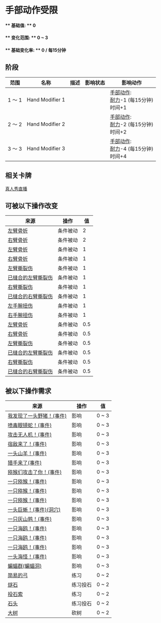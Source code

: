 # 手部动作受限  
#### ** 基础值: ** 0   
#### ** 变化范围: ** 0 ~ 3  
#### ** 基础变化率: ** 0 / 每15分钟  
## 阶段  
范围  |  名称  |  描述  |  影响状态  |  影响动作  
----  |  ----  |  ----  |  ----  |  ----  
1 ～ 1  |  Hand Modifier 1  |    |    |  [手部动作](HandAction.md): <br>[耐力](Stamina.md)-1 (每15分钟)<br>时间+1  
2 ～ 2  |  Hand Modifier 2  |    |    |  [手部动作](HandAction.md): <br>[耐力](Stamina.md)-2 (每15分钟)<br>时间+2  
3 ～ 3  |  Hand Modifier 3  |    |    |  [手部动作](HandAction.md): <br>[耐力](Stamina.md)-4 (每15分钟)<br>时间+4  
## 相关卡牌  
[真人秀直播](TV_Lives.md)  
## 可被以下操作改变  
来源  |  操作  |  值  
----  |  ----  |  ----  
[左臂骨折](W_ArmFractureL.md)  |  条件被动  |  2  
[右臂骨折](W_ArmFractureR.md)  |  条件被动  |  2  
[左臂骨折](W_ArmFractureL.md)  |  条件被动  |  1  
[右臂骨折](W_ArmFractureR.md)  |  条件被动  |  1  
[左臂撕裂伤](W_ArmLacerationL.md)  |  条件被动  |  1  
[已缝合的左臂撕裂伤](W_ArmLacerationLStitched.md)  |  条件被动  |  1  
[右臂撕裂伤](W_ArmLacerationR.md)  |  条件被动  |  1  
[已缝合的右臂撕裂伤](W_ArmLacerationRStitched.md)  |  条件被动  |  1  
[左手腕扭伤](W_ArmSprainedL.md)  |  条件被动  |  1  
[右手腕扭伤](W_ArmSprainedR.md)  |  条件被动  |  1  
[左臂骨折](W_ArmFractureL.md)  |  条件被动  |  0.5  
[右臂骨折](W_ArmFractureR.md)  |  条件被动  |  0.5  
[左臂撕裂伤](W_ArmLacerationL.md)  |  条件被动  |  0.5  
[已缝合的左臂撕裂伤](W_ArmLacerationLStitched.md)  |  条件被动  |  0.5  
[右臂撕裂伤](W_ArmLacerationR.md)  |  条件被动  |  0.5  
[已缝合的右臂撕裂伤](W_ArmLacerationRStitched.md)  |  条件被动  |  0.5  
## 被以下操作需求  
来源  |  操作  |  值  
----  |  ----  |  ----  
[我发现了一头野猪！(事件)](Event_BoarFight.md)  |  影响  |  0 ~ 3  
[喷毒眼镜蛇！(事件)](Event_CobraFight.md)  |  影响  |  0 ~ 3  
[攻击无人机！(事件)](Event_DroneFight.md)  |  影响  |  0 ~ 3  
[宿敌来了！(事件)](Event_EnemyFight.md)  |  影响  |  0 ~ 3  
[一头山羊！(事件)](Event_GoatFight.md)  |  影响  |  0 ~ 3  
[猎手来了(事件)](Event_HunterFight.md)  |  影响  |  0 ~ 3  
[猕猴们攻击了你！(事件)](Event_MacaqueDenFight.md)  |  影响  |  0 ~ 3  
[一只猕猴！(事件)](Event_MacaqueFight.md)  |  影响  |  0 ~ 3  
[一只猕猴！(事件)](Event_MacaqueFightRaid.md)  |  影响  |  0 ~ 3  
[一只猕猴！(事件)](Event_MacaqueUndeadFight.md)  |  影响  |  0 ~ 3  
[一头巨蜥！(事件)(洞穴)](Event_MonitorFight.md)  |  影响  |  0 ~ 3  
[一只灰山鹑！(事件)](Event_PartridgeFight.md)  |  影响  |  0 ~ 3  
[一只海鸥！(事件)](Event_SeagullFight.md)  |  影响  |  0 ~ 3  
[一只海鸥！(事件)](Event_SeagullRaid.md)  |  影响  |  0 ~ 3  
[一只海鸥！(事件)](Event_SeagullRaidCrop.md)  |  影响  |  0 ~ 3  
[一头海怪！(事件)](Event_SeahoundFight.md)  |  影响  |  0 ~ 3  
[蝙蝠群(蝙蝠洞)](BatColony.md)  |  影响  |  0 ~ 3  
[简易的弓](BowRustic.md)  |  练习  |  0 ~ 2  
[燧石](Flint.md)  |  练习投石  |  0 ~ 2  
[投石索](Sling.md)  |  练习  |  0 ~ 2  
[石头](Stone.md)  |  练习投石  |  0 ~ 2  
[大树](LargeTree.md)  |  砍树  |  0 ~ 2  


<script>document.title="手部动作受限 - 卡牌生存百科 Card Survival Wiki";</script>